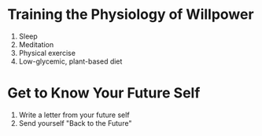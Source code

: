 Training the Physiology of Willpower
===========
1. Sleep
2. Meditation
3. Physical exercise
4. Low-glycemic, plant-based diet

Get to Know Your Future Self
===========
1. Write a letter from your future self
2. Send yourself "Back to the Future"
